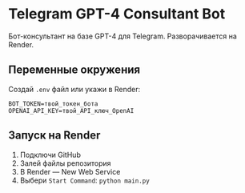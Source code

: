 # Telegram GPT-4 Consultant Bot

Бот-консультант на базе GPT-4 для Telegram. Разворачивается на Render.

## Переменные окружения

Создай `.env` файл или укажи в Render:

```
BOT_TOKEN=твой_токен_бота
OPENAI_API_KEY=твой_API_ключ_OpenAI
```

## Запуск на Render

1. Подключи GitHub
2. Залей файлы репозитория
3. В Render — New Web Service
4. Выбери `Start Command`: `python main.py`
